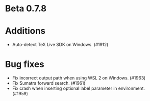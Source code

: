 # Beta 0.7.8

# Additions
* Auto-detect TeX Live SDK on Windows. (#1912)

# Bug fixes
* Fix incorrect output path when using WSL 2 on Windows. (#1963)
* Fix Sumatra forward search. (#1961)
* Fix crash when inserting optional label parameter in environment. (#1959)